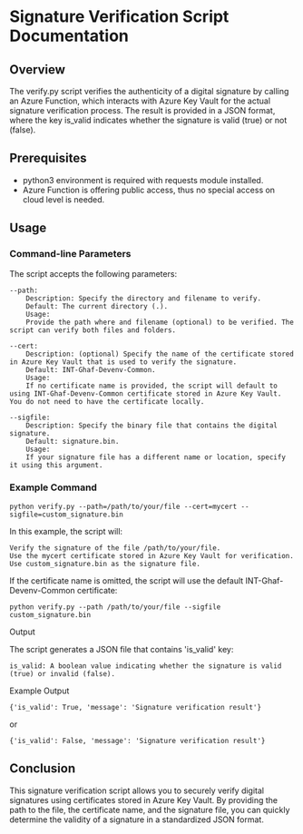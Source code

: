 # Signature Verification Script Documentation

## Overview

The verify.py script verifies the authenticity of a digital signature by calling an Azure Function, which interacts with Azure Key Vault for the actual signature verification process. The result is provided in a JSON format, where the key is_valid indicates whether the signature is valid (true) or not (false).

## Prerequisites

- python3 environment is required with requests module installed.
- Azure Function is offering public access, thus no special access on cloud level is needed.

## Usage

### Command-line Parameters

The script accepts the following parameters:

    --path:
        Description: Specify the directory and filename to verify.
        Default: The current directory (.).
        Usage:
        Provide the path where and filename (optional) to be verified. The script can verify both files and folders.

    --cert:
        Description: (optional) Specify the name of the certificate stored in Azure Key Vault that is used to verify the signature.
        Default: INT-Ghaf-Devenv-Common.
        Usage:
        If no certificate name is provided, the script will default to using INT-Ghaf-Devenv-Common certificate stored in Azure Key Vault. You do not need to have the certificate locally.

    --sigfile:
        Description: Specify the binary file that contains the digital signature.
        Default: signature.bin.
        Usage:
        If your signature file has a different name or location, specify it using this argument.

### Example Command

`python verify.py --path=/path/to/your/file --cert=mycert --sigfile=custom_signature.bin`

In this example, the script will:

    Verify the signature of the file /path/to/your/file.
    Use the mycert certificate stored in Azure Key Vault for verification.
    Use custom_signature.bin as the signature file.

If the certificate name is omitted, the script will use the default INT-Ghaf-Devenv-Common certificate:

`python verify.py --path /path/to/your/file --sigfile custom_signature.bin`

Output

The script generates a JSON file that contains 'is_valid' key:

    is_valid: A boolean value indicating whether the signature is valid (true) or invalid (false).

Example Output

`{'is_valid': True, 'message': 'Signature verification result'}`

or

`{'is_valid': False, 'message': 'Signature verification result'}`

## Conclusion

This signature verification script allows you to securely verify digital signatures using certificates stored in Azure Key Vault. By providing the path to the file, the certificate name, and the signature file, you can quickly determine the validity of a signature in a standardized JSON format.
